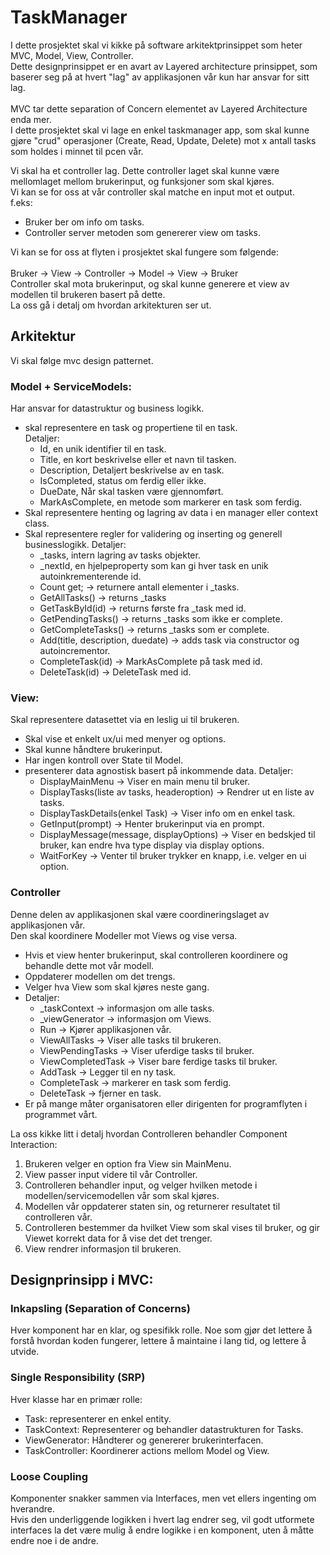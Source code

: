 # TaskManager

I dette prosjektet skal vi kikke på software arkitektprinsippet som heter MVC, Model, View, Controller. <br>
Dette designprinsippet er en avart av Layered architecture prinsippet, som baserer seg på at hvert "lag" av applikasjonen vår kun har ansvar for sitt lag. <br>
<br>
MVC tar dette separation of Concern elementet av Layered Architecture enda mer. <br>
I dette prosjektet skal vi lage en enkel taskmanager app, som skal kunne gjøre "crud" operasjoner (Create, Read, Update, Delete) mot x antall tasks som holdes i minnet til pcen vår. <br>

Vi skal ha et controller lag. Dette controller laget skal kunne være mellomlaget mellom brukerinput, og funksjoner som skal kjøres.<br>
Vi kan se for oss at vår controller skal matche en input mot et output. <br>
f.eks:
- Bruker ber om info om tasks. 
- Controller server metoden som genererer view om tasks. 

Vi kan se for oss at flyten i prosjektet skal fungere som følgende:<br>
<br>
Bruker -> View -> Controller -> Model -> View -> Bruker<br>
Controller skal mota brukerinput, og skal kunne generere et view av modellen til brukeren basert på dette.<br>
La oss gå i detalj om hvordan arkitekturen ser ut.

## Arkitektur

Vi skal følge mvc design patternet. <br>

### Model + ServiceModels:
Har ansvar for datastruktur og business logikk.
- skal representere en task og propertiene til en task.<br>
    Detaljer:
    - Id, en unik identifier til en task.
    - Title, en kort beskrivelse eller et navn til tasken.
    - Description, Detaljert beskrivelse av en task.
    - IsCompleted, status om ferdig eller ikke.
    - DueDate, Når skal tasken være gjennomført.
    - MarkAsComplete, en metode som markerer en task som ferdig. 
- Skal representere henting og lagring av data i en manager eller context class.<br>
- Skal representere regler for validering og inserting og generell businesslogikk. 
    Detaljer:
    -   _tasks, intern lagring av tasks objekter.
    -   _nextId, en hjelpeproperty som kan gi hver task en unik autoinkrementerende id.
    -   Count get; -> returnere antall elementer i _tasks.
    -   GetAllTasks() -> returns _tasks
    -   GetTaskById(id) -> returns første fra _task med id.
    -   GetPendingTasks() -> returns _tasks som ikke er complete.
    -   GetCompleteTasks() -> returns _tasks som er complete.
    -   Add(title, description, duedate) -> adds task via constructor og autoincrementor. 
    -   CompleteTask(id) -> MarkAsComplete på task med id.
    -   DeleteTask(id) -> DeleteTask med id.

### View:
Skal representere datasettet via en leslig ui til brukeren.<br>
- Skal vise et enkelt ux/ui med menyer og options.
- Skal kunne håndtere brukerinput.
- Har ingen kontroll over State til Model.
- presenterer data agnostisk basert på inkommende data.
    Detaljer:
    - DisplayMainMenu -> Viser en main menu til bruker.
    - DisplayTasks(liste av tasks, headeroption) -> Rendrer ut en liste av tasks. 
    - DisplayTaskDetails(enkel Task) -> Viser info om en enkel task.
    - GetInput(prompt) -> Henter brukerinput via en prompt. 
    - DisplayMessage(message, displayOptions) -> Viser en bedskjed til bruker, kan endre hva type display via display options. 
    - WaitForKey -> Venter til bruker trykker en knapp, i.e. velger en ui option. 

### Controller
Denne delen av applikasjonen skal være coordineringslaget av applikasjonen vår.<br>
Den skal koordinere Modeller mot Views og vise versa. <br>
- Hvis et view henter brukerinput, skal controlleren koordinere og behandle dette mot vår modell.
- Oppdaterer modellen om det trengs.
- Velger hva View som skal kjøres neste gang.
- Detaljer:
    - _taskContext -> informasjon om alle tasks.
    - _viewGenerator -> informasjon om Views.
    - Run -> Kjører applikasjonen vår.
    - ViewAllTasks -> Viser alle tasks til brukeren.
    - ViewPendingTasks -> Viser uferdige tasks til bruker.
    - ViewCompletedTask -> Viser bare ferdige tasks til bruker.
    - AddTask -> Legger til en ny task.
    - CompleteTask -> markerer en task som ferdig.
    - DeleteTask -> fjerner en task.
- Er på mange måter organisatoren eller dirigenten for programflyten i programmet vårt.

La oss kikke litt i detalj hvordan Controlleren behandler Component Interaction:
1. Brukeren velger en option fra View sin MainMenu.
2. View passer input videre til vår Controller.
3. Controlleren behandler input, og velger hvilken metode i modellen/servicemodellen vår som skal kjøres. 
4. Modellen vår oppdaterer staten sin, og returnerer resultatet til controlleren vår.
5. Controlleren bestemmer da hvilket View som skal vises til bruker, og gir Viewet korrekt data for å vise det det trenger.
6. View rendrer informasjon til brukeren. 


## Designprinsipp i MVC:

### Inkapsling (Separation of Concerns)
Hver komponent har en klar, og spesifikk rolle.
Noe som gjør det lettere å forstå hvordan koden fungerer, lettere å maintaine i lang tid, og lettere å utvide. 

### Single Responsibility (SRP)
Hver klasse har en primær rolle:
- Task: representerer en enkel entity.
- TaskContext: Representerer og behandler datastrukturen for Tasks.
- ViewGenerator: Håndterer og genererer brukerinterfacen.
- TaskController: Koordinerer actions mellom Model og View.

### Loose Coupling
Komponenter snakker sammen via Interfaces, men vet ellers ingenting om hverandre.<br> Hvis den underliggende logikken i hvert lag endrer seg, vil godt utformete interfaces la det være mulig å endre logikke i en komponent, uten å måtte endre noe i de andre. 